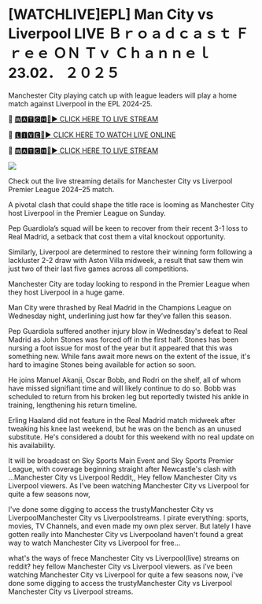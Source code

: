 # [WATCHLIVE]EPL] Man City vs Liverpool  LIVE Ｂｒｏａｄｃａｓｔ Ｆｒｅｅ ＯＮ Ｔｖ Ｃｈａｎｎｅｌ 23.02． ２０２５
Manchester City playing catch up with league leaders will play a home match against Liverpool in the EPL 2024-25. 

🔴 [🆆🅰🆃🅲🅷🔴▶️ CLICK HERE TO LIVE STREAM](https://epolo-ana-uel-vab.blogspot.com/)

🔴 [🅻🅸🆅🅴🔴▶️ CLICK HERE TO WATCH LIVE ONLINE](https://epolo-ana-uel-vab.blogspot.com/)

🔴 [🆆🅰🆃🅲🅷🔴▶️ CLICK HERE TO LIVE STREAM](https://epolo-ana-uel-vab.blogspot.com/)

<a href="https://epolo-ana-uel-vab.blogspot.com/"><img src="https://camo.githubusercontent.com/fba2f80cc16cb7cee92a7b75e9351357b2314df93a82e6b963b2992db1bc504d/68747470733a2f2f65743230736c616d2e6e65742f77702d636f6e74656e742f75706c6f6164732f323031392f31312f4372696348442d4c6976652d437269636b65742d53747265616d696e672d2545322538302539332d57617463682d4c6976652d437269636b65742d4f6e6c696e652d546f6461792e706e67"></a>

Check out the live streaming details for Manchester City vs Liverpool Premier League 2024–25 match.

A pivotal clash that could shape the title race is looming as Manchester City host Liverpool in the Premier League on Sunday.

Pep Guardiola’s squad will be keen to recover from their recent 3-1 loss to Real Madrid, a setback that cost them a vital knockout opportunity.

Similarly, Liverpool are determined to restore their winning form following a lackluster 2-2 draw with Aston Villa midweek, a result that saw them win just two of their last five games across all competitions.

Manchester City are today looking to respond in the Premier League when they host Liverpool in a huge game.

Man City were thrashed by Real Madrid in the Champions League on Wednesday night, underlining just how far they’ve fallen this season.

Pep Guardiola suffered another injury blow in Wednesday's defeat to Real Madrid as John Stones was forced off in the first half. Stones has been nursing a foot issue for most of the year but it appeared that this was something new. While fans await more news on the extent of the issue, it's hard to imagine Stones being available for action so soon.

He joins Manuel Akanji, Oscar Bobb, and Rodri on the shelf, all of whom have missed signifiant time and will likely continue to do so. Bobb was scheduled to return from his broken leg but reportedly twisted his ankle in training, lengthening his return timeline.

Erling Haaland did not feature in the Real Madrid match midweek after tweaking his knee last weekend, but he was on the bench as an unused substitute. He's considered a doubt for this weekend with no real update on his availability.

It will be broadcast on Sky Sports Main Event and Sky Sports Premier League, with coverage beginning straight after Newcastle's clash with ...Manchester City vs Liverpool Reddit,, Hey fellow Manchester City vs Liverpool viewers. As I’ve been watching Manchester City vs Liverpool for quite a few seasons now, 

I've done some digging to access the trustyManchester City vs LiverpoolManchester City vs Liverpoolstreams. I pirate everything: sports, movies, TV Channels, and even made my own plex server. But lately I have gotten really into Manchester City vs Liverpooland haven't found a great way to watch Manchester City vs Liverpool for free...

what's the ways of frece Manchester City vs Liverpool(live) streams on reddit? hey fellow Manchester City vs Liverpool viewers. as i’ve been watching Manchester City vs Liverpool for quite a few seasons now, i've done some digging to access the trustyManchester City vs Liverpool Manchester City vs Liverpool streams. 

